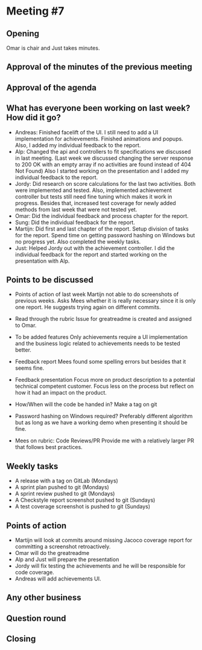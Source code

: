 # Meeting #7

## Opening
Omar is chair and Just takes minutes.

## Approval of the minutes of the previous meeting

## Approval of the agenda

## What has everyone been working on last week? How did it go?


- Andreas: Finished facelift of the UI. I still need to add a UI implementation for achievements. Finished animations and popups. Also, I added my individual feedback to the report. 
- Alp: Changed the api and controllers to fit specifications we discussed in last meeting. (Last week we discussed changing the server response to 200 OK with an empty array if no activities are found instead of 404 Not Found) Also I started working on the presentation and I added my individual feedback to the report.
- Jordy: Did research on score calculations for the last two activities. Both were implemented and tested. Also, implemented achievement controller but tests still need fine tuning which makes it work in progress. Besides that, increased test coverage for newly added methods from last week that were not tested yet.
- Omar: Did the individual feedback and process chapter for the report.
- Sung: Did the individual feedback for the report.
- Martijn: Did first and last chapter of the report. Setup division of tasks for the report. Spend time on getting password hashing on Windows but no progress yet. Also completed the weekly tasks.
- Just: Helped Jordy out with the achievement controller. I did the individual feedback for the report and started working on the presentation with Alp.




## Points to be discussed
- Points of action of last week 
    Martijn not able to do screenshots of previous weeks. Asks Mees whether it is really necessary since it is only one report. He suggests trying again on different commits.

- Read through the rubric
    Issue for greatreadme is created and assigned to Omar.

- To be added features 
    Only achievements require a UI implementation and the business logic related to achievements needs to be tested better.

- Feedback report 
    Mees found some spelling errors but besides that it seems fine.

- Feedback presentation 
    Focus more on product description to a potential technical competent customer.
    Focus less on the process but reflect on how it had an impact on the product.

- How/When will the code be handed in?
    Make a tag on git

- Password hashing on Windows required?
    Preferably different algorithm but as long as we have a working demo when presenting it should be fine.

- Mees on rubric: Code Reviews/PR
    Provide me with a relatively larger PR that follows best practices.

## Weekly tasks
* A release with a tag on GitLab (Mondays)
* A sprint plan pushed to git (Mondays)
* A sprint review pushed to git (Mondays)
* A Checkstyle report screenshot pushed to git (Sundays)
* A test coverage screenshot is pushed to git (Sundays)

## Points of action
* Martijn will look at commits around missing Jacoco coverage report for committing a screenshot retroactively.
* Omar will do the greatreadme
* Alp and Just will prepare the presentation
* Jordy will fix testing the achievements and he will be responsible for code coverage.
* Andreas will add achievements UI.

## Any other business

## Question round

## Closing